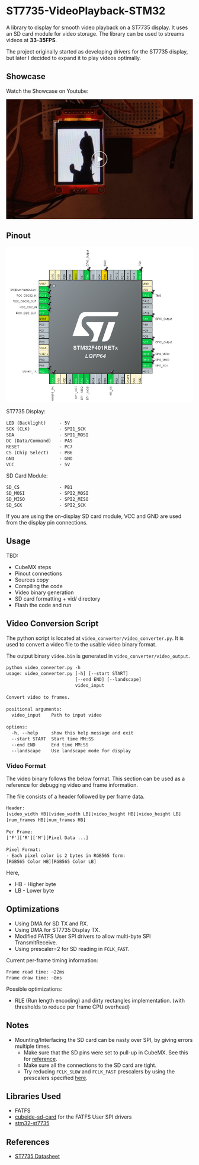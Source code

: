 # ST7735-VideoPlayback-STM32

A library to display for smooth video playback on a ST7735 display. It uses an SD card module for video storage. The library can be used to streams videos at **33-35FPS**.

The project originally started as developing drivers for the ST7735 display, but later I decided to expand it to play videos optimally.

## Showcase

Watch the Showcase on Youtube:

[![Showcase](./assets/thumbnail-play.jpg)](https://www.youtube.com/watch?v=RFqV02wlCG8)

## Pinout

![](./assets/cubemx-pinout.png)

ST7735 Display:
```
LED (Backlight)     - 5V
SCK (CLK)           - SPI1_SCK
SDA                 - SPI1_MOSI
DC (Data/Command)   - PA9
RESET               - PC7
CS (Chip Select)    - PB6
GND                 - GND
VCC                 - 5V
```

SD Card Module:
```
SD_CS               - PB1
SD_MOSI             - SPI2_MOSI
SD_MISO             - SPI2_MISO
SD_SCK              - SPI2_SCK
```

If you are using the on-display SD card module, VCC and GND are used from the display pin connections.

## Usage

TBD:
- CubeMX steps
- Pinout connections
- Sources copy
- Compiling the code
- Video binary generation
- SD card formatting + vid/ directory
- Flash the code and run

## Video Conversion Script

The python script is located at `video_converter/video_converter.py`. It is used to convert a video file to the usable video binary format.

The output binary `video.bin` is generated in `video_converter/video_output`.
```
python video_converter.py -h
usage: video_converter.py [-h] [--start START]
                          [--end END] [--landscape]
                          video_input

Convert video to frames.

positional arguments:
  video_input    Path to input video

options:
  -h, --help     show this help message and exit
  --start START  Start time MM:SS
  --end END      End time MM:SS
  --landscape    Use landscape mode for display
```

### Video Format

The video binary follows the below format. This section can be used as a reference for debugging video and frame information.

The file consists of a header followed by per frame data.
```
Header:
[video_width HB][video_width LB][video_height HB][video_height LB][num_frames HB][num_frames HB]

Per Frame:
['F']['R']['M'][Pixel Data ...]

Pixel Format:
- Each pixel color is 2 bytes in RGB565 form:
[RGB565 Color HB][RGB565 Color LB]
```
Here,
- HB - Higher byte
- LB - Lower byte

## Optimizations
- Using DMA for SD TX and RX.
- Using DMA for ST7735 Display TX.
- Modified FATFS User SPI drivers to allow multi-byte SPI TransmitReceive.
- Using prescaler=2 for SD reading in `FCLK_FAST`.

Current per-frame timing information:
```
Frame read time: ~22ms
Frame draw time: ~8ms
```

Possible optimizations:
- RLE (Run length encoding) and dirty rectangles implementation. (with thresholds to reduce per frame CPU overhead)

## Notes
- Mounting/Interfacing the SD card can be nasty over SPI, by giving errors multiple times.
    - Make sure that the SD pins were set to pull-up in CubeMX. See this for [reference](https://github.com/kiwih/cubeide-sd-card/issues/2).
    - Make sure all the connections to the SD card are tight.
    - Try reducing `FCLK_SLOW` and `FCLK_FAST` prescalers by using the prescalers specified [here](https://github.com/kiwih/cubeide-sd-card/blob/master/cubeide-sd-card/FATFS/Target/user_diskio_spi.c). 

## Libraries Used
- FATFS
- [cubeide-sd-card](https://github.com/kiwih/cubeide-sd-card) for the FATFS User SPI drivers
- [stm32-st7735](https://github.com/afiskon/stm32-st7735)

## References
- [ST7735 Datasheet](https://www.displayfuture.com/Display/datasheet/controller/ST7735.pdf)
